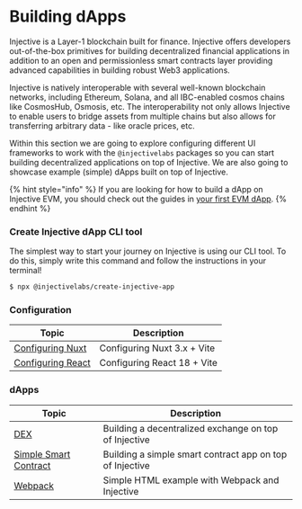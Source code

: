 # Building dApps

Injective is a Layer-1 blockchain built for finance. Injective offers developers out-of-the-box primitives for building decentralized financial applications in addition to an open and permissionless smart contracts layer providing advanced capabilities in building robust Web3 applications.

Injective is natively interoperable with several well-known blockchain networks, including Ethereum, Solana, and all IBC-enabled cosmos chains like CosmosHub, Osmosis, etc. The interoperability not only allows Injective to enable users to bridge assets from multiple chains but also allows for transferring arbitrary data - like oracle prices, etc.

Within this section we are going to explore configuring different UI frameworks to work with the `@injectivelabs` packages so you can start building decentralized applications on top of Injective. We are also going to showcase example (simple) dApps built on top of Injective.

{% hint style="info" %}
If you are looking for how to build a dApp on Injective EVM,
you should check out the guides in [your first EVM dApp](../../developers-evm/dapps/README.md).
{% endhint %}

### Create Injective dApp CLI tool

The simplest way to start your journey on Injective is using our CLI tool. To do this, simply write this command and follow the instructions in your terminal!&#x20;

```bash
$ npx @injectivelabs/create-injective-app
```

### Configuration

| Topic                                     | Description                 |
| ----------------------------------------- | --------------------------- |
| [Configuring Nuxt](configure-nuxt.md)     | Configuring Nuxt 3.x + Vite |
| [Configuring React](configure-react.md)   | Configuring React 18 + Vite |

### dApps

| Topic                                      | Description                                              |
| ------------------------------------------ | -------------------------------------------------------- |
| [DEX](example-dex.md)                              | Building a decentralized exchange on top of Injective    |
| [Simple Smart Contract](example-smart-contract.md) | Building a simple smart contract app on top of Injective |
| [Webpack](example-webpack.md) | Simple HTML example with Webpack and Injective |

<!--
| [Bridge](example-bridge.md)                        | Building a simple bridge between Injective and Ethereum  |
-->


